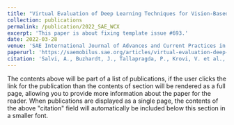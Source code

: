 ```yaml
---
title: "Virtual Evaluation of Deep Learning Techniques for Vision-Based Trajectory Tracking"
collection: publications
permalink: /publication/2022_SAE_WCX
excerpt: 'This paper is about fixing template issue #693.'
date: 2022-03-28
venue: 'SAE International Journal of Advances and Current Practices in Mobility'
paperurl: 'https://saemobilus.sae.org/articles/virtual-evaluation-deep-learning-techniques-vision-based-trajectory-tracking-2022-01-0369'
citation: 'Salvi, A., Buzhardt, J., Tallapragda, P., Krovi, V. et al., "Virtual Evaluation of Deep Learning Techniques for Vision-Based Trajectory Tracking," Advances and Current Practices in Mobility 5(1):326-334, 2023, https://doi.org/10.4271/2022-01-0369.'
---
```


The contents above will be part of a list of publications, if the user clicks the link for the publication than the contents of section will be rendered as a full page, allowing you to provide more information about the paper for the reader. When publications are displayed as a single page, the contents of the above "citation" field will automatically be included below this section in a smaller font.
